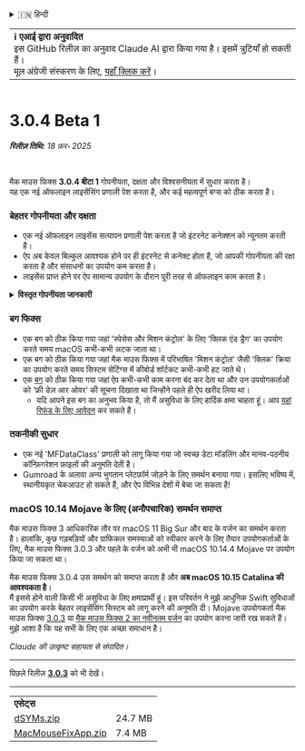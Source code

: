 <details>
<summary>🇮🇳 हिन्दी</summary>

[🇬🇧 English (GitHub)](https://github.com/noah-nuebling/mac-mouse-fix/releases/tag/3.0.4-Beta-1)\
[🇦🇩 Català](https://redirect.macmousefix.com/?target=mmf-release&tag=3.0.4-Beta-1&locale=ca)\
[🇩🇪 Deutsch](https://redirect.macmousefix.com/?target=mmf-release&tag=3.0.4-Beta-1&locale=de)\
[🇪🇸 Español](https://redirect.macmousefix.com/?target=mmf-release&tag=3.0.4-Beta-1&locale=es)\
[🇫🇷 Français](https://redirect.macmousefix.com/?target=mmf-release&tag=3.0.4-Beta-1&locale=fr)\
[🇮🇩 Indonesia](https://redirect.macmousefix.com/?target=mmf-release&tag=3.0.4-Beta-1&locale=id)\
[🇮🇹 Italiano](https://redirect.macmousefix.com/?target=mmf-release&tag=3.0.4-Beta-1&locale=it)\
[🇭🇺 Magyar](https://redirect.macmousefix.com/?target=mmf-release&tag=3.0.4-Beta-1&locale=hu)\
[🇳🇱 Nederlands](https://redirect.macmousefix.com/?target=mmf-release&tag=3.0.4-Beta-1&locale=nl)\
[🇵🇱 Polski](https://redirect.macmousefix.com/?target=mmf-release&tag=3.0.4-Beta-1&locale=pl)\
[🇧🇷 Português (Brasil)](https://redirect.macmousefix.com/?target=mmf-release&tag=3.0.4-Beta-1&locale=pt-BR)\
[🇵🇹 Português (Portugal)](https://redirect.macmousefix.com/?target=mmf-release&tag=3.0.4-Beta-1&locale=pt-PT)\
[🇷🇴 Română](https://redirect.macmousefix.com/?target=mmf-release&tag=3.0.4-Beta-1&locale=ro)\
[🇸🇪 Svenska](https://redirect.macmousefix.com/?target=mmf-release&tag=3.0.4-Beta-1&locale=sv)\
[🇻🇳 Tiếng Việt](https://redirect.macmousefix.com/?target=mmf-release&tag=3.0.4-Beta-1&locale=vi)\
[🇹🇷 Türkçe](https://redirect.macmousefix.com/?target=mmf-release&tag=3.0.4-Beta-1&locale=tr)\
[🇨🇿 Čeština](https://redirect.macmousefix.com/?target=mmf-release&tag=3.0.4-Beta-1&locale=cs)\
[🇬🇷 Ελληνικά](https://redirect.macmousefix.com/?target=mmf-release&tag=3.0.4-Beta-1&locale=el)\
[🇷🇺 Русский](https://redirect.macmousefix.com/?target=mmf-release&tag=3.0.4-Beta-1&locale=ru)\
[🇺🇦 Українська](https://redirect.macmousefix.com/?target=mmf-release&tag=3.0.4-Beta-1&locale=uk)\
[🇮🇱 עברית](https://redirect.macmousefix.com/?target=mmf-release&tag=3.0.4-Beta-1&locale=he)\
[🇸🇦 العربية](https://redirect.macmousefix.com/?target=mmf-release&tag=3.0.4-Beta-1&locale=ar)\
**🇮🇳 हिन्दी**\
[🇹🇭 ไทย](https://redirect.macmousefix.com/?target=mmf-release&tag=3.0.4-Beta-1&locale=th)\
[🇨🇳 中文 (简体)](https://redirect.macmousefix.com/?target=mmf-release&tag=3.0.4-Beta-1&locale=zh-Hans)\
[🇨🇳 中文 (繁體)](https://redirect.macmousefix.com/?target=mmf-release&tag=3.0.4-Beta-1&locale=zh-Hant)\
[🇭🇰 中文（香港)](https://redirect.macmousefix.com/?target=mmf-release&tag=3.0.4-Beta-1&locale=zh-HK)\
[🇯🇵 日本語](https://redirect.macmousefix.com/?target=mmf-release&tag=3.0.4-Beta-1&locale=ja)\
[🇰🇷 한국어](https://redirect.macmousefix.com/?target=mmf-release&tag=3.0.4-Beta-1&locale=ko)\
[Help translate Mac Mouse Fix to different languages!](https://github.com/noah-nuebling/mac-mouse-fix/discussions/731)
</details>
<table align=><td>
<b>ℹ️ एआई द्वारा अनुवादित</b><br>
इस GitHub रिलीज़ का अनुवाद Claude AI द्वारा किया गया है। इसमें त्रुटियाँ हो सकती हैं।<br>
मूल अंग्रेजी संस्करण के लिए, <a href="https://github.com/noah-nuebling/mac-mouse-fix/releases/tag/3.0.4-Beta-1">यहाँ क्लिक करें</a>।
</td></table>

<table></table>

# 3.0.4 Beta 1
***रिलीज़ तिथि:** 18 फ़र॰ 2025*

<br>

मैक माउस फिक्स **3.0.4 बीटा 1** गोपनीयता, दक्षता और विश्वसनीयता में सुधार करता है।\
यह एक नई ऑफलाइन लाइसेंसिंग प्रणाली पेश करता है, और कई महत्वपूर्ण बग्स को ठीक करता है।

### बेहतर गोपनीयता और दक्षता

- एक नई ऑफलाइन लाइसेंस सत्यापन प्रणाली पेश करता है जो इंटरनेट कनेक्शन को न्यूनतम करती है।
- ऐप अब केवल बिल्कुल आवश्यक होने पर ही इंटरनेट से कनेक्ट होता है, जो आपकी गोपनीयता की रक्षा करता है और संसाधनों का उपयोग कम करता है।
- लाइसेंस प्राप्त होने पर ऐप सामान्य उपयोग के दौरान पूरी तरह से ऑफलाइन काम करता है।

<details>
<summary><b>विस्तृत गोपनीयता जानकारी</b></summary>
पिछले वर्जन हर लॉन्च पर लाइसेंस को ऑनलाइन सत्यापित करते थे, जिससे थर्ड-पार्टी सर्वर (GitHub और Gumroad) द्वारा कनेक्शन लॉग्स को स्टोर किया जा सकता था। नई प्रणाली अनावश्यक कनेक्शन को समाप्त करती है – प्रारंभिक लाइसेंस सक्रियण के बाद, यह केवल तभी इंटरनेट से कनेक्ट होती है जब स्थानीय लाइसेंस डेटा खराब हो जाता है।
<br><br>
हालांकि मेरे द्वारा व्यक्तिगत रूप से कभी भी उपयोगकर्ता व्यवहार रिकॉर्ड नहीं किया गया, पिछली प्रणाली सैद्धांतिक रूप से थर्ड-पार्टी सर्वर को IP पते और कनेक्शन समय लॉग करने की अनुमति देती थी। Gumroad आपकी लाइसेंस कुंजी को भी लॉग कर सकता था और संभवतः इसे किसी भी व्यक्तिगत जानकारी से जोड़ सकता था जो उन्होंने आपके मैक माउस फिक्स खरीदने के समय रिकॉर्ड की थी।
<br><br>
मैंने मूल लाइसेंसिंग सिस्टम बनाते समय इन सूक्ष्म गोपनीयता मुद्दों पर विचार नहीं किया था, लेकिन अब, मैक माउस फिक्स जितना संभव हो सके उतना निजी और इंटरनेट-मुक्त है!
<br><br>
<a href=https://gumroad.com/privacy>Gumroad की गोपनीयता नीति</a> और मेरी इस <a href=https://github.com/noah-nuebling/mac-mouse-fix/issues/976#issuecomment-2140955801>GitHub टिप्पणी</a> को भी देखें।

</details>

### बग फिक्स

- एक बग को ठीक किया गया जहां 'स्पेसेस और मिशन कंट्रोल' के लिए 'क्लिक एंड ड्रैग' का उपयोग करते समय macOS कभी-कभी अटक जाता था।
- एक बग को ठीक किया गया जहां मैक माउस फिक्स में परिभाषित 'मिशन कंट्रोल' जैसी 'क्लिक' क्रिया का उपयोग करते समय सिस्टम सेटिंग्स में कीबोर्ड शॉर्टकट कभी-कभी हट जाते थे।
- एक [बग](https://github.com/noah-nuebling/mac-mouse-fix/issues?q=state%3Aopen%20label%3A%22%27Free%20days%20are%20over%27%20bug%22) को ठीक किया गया जहां ऐप कभी-कभी काम करना बंद कर देता था और उन उपयोगकर्ताओं को 'फ्री डेज़ आर ओवर' की सूचना दिखाता था जिन्होंने पहले ही ऐप खरीद लिया था।
    - यदि आपने इस बग का अनुभव किया है, तो मैं असुविधा के लिए हार्दिक क्षमा चाहता हूं। आप [यहां रिफंड के लिए आवेदन](https://redirect.macmousefix.com/?message=&target=mmf-apply-for-refund&locale=hi) कर सकते हैं।

### तकनीकी सुधार

- एक नई 'MFDataClass' प्रणाली को लागू किया गया जो स्वच्छ डेटा मॉडलिंग और मानव-पठनीय कॉन्फ़िगरेशन फ़ाइलों की अनुमति देती है।
- Gumroad के अलावा अन्य भुगतान प्लेटफ़ॉर्म जोड़ने के लिए समर्थन बनाया गया। इसलिए भविष्य में, स्थानीयकृत चेकआउट हो सकते हैं, और ऐप विभिन्न देशों में बेचा जा सकता है!

### macOS 10.14 Mojave के लिए (अनौपचारिक) समर्थन समाप्त

मैक माउस फिक्स 3 आधिकारिक तौर पर macOS 11 Big Sur और बाद के वर्जन का समर्थन करता है। हालांकि, कुछ गड़बड़ियों और ग्राफिकल समस्याओं को स्वीकार करने के लिए तैयार उपयोगकर्ताओं के लिए, मैक माउस फिक्स 3.0.3 और पहले के वर्जन को अभी भी macOS 10.14.4 Mojave पर उपयोग किया जा सकता था।

मैक माउस फिक्स 3.0.4 उस समर्थन को समाप्त करता है और **अब macOS 10.15 Catalina की आवश्यकता है**।\
मैं इससे होने वाली किसी भी असुविधा के लिए क्षमाप्रार्थी हूं। इस परिवर्तन ने मुझे आधुनिक Swift सुविधाओं का उपयोग करके बेहतर लाइसेंसिंग सिस्टम को लागू करने की अनुमति दी। Mojave उपयोगकर्ता मैक माउस फिक्स [3.0.3](https://redirect.macmousefix.com/?target=mmf-release&tag=3.0.3&locale=hi) या [मैक माउस फिक्स 2 का नवीनतम वर्जन](https://redirect.macmousefix.com/?target=mmf2-latest&locale=hi) का उपयोग करना जारी रख सकते हैं। मुझे आशा है कि यह सभी के लिए एक अच्छा समाधान है।

*Claude की उत्कृष्ट सहायता से संपादित।*

---

पिछले रिलीज़ [**3.0.3**](https://redirect.macmousefix.com/?target=mmf-release&tag=3.0.3&locale=hi) को भी देखें।

---

<table align="start">
<tr>
    <td colspan=2>
        <b>एसेट्स</b>
    </td>
</tr>
<tr>
    <td><a href="https://github.com/noah-nuebling/mac-mouse-fix/releases/download/3.0.4-Beta-1/dSYMs.zip">dSYMs.zip</a></td>
    <td>24.7 MB</td>
</tr>
<tr>
    <td><a href="https://github.com/noah-nuebling/mac-mouse-fix/releases/download/3.0.4-Beta-1/MacMouseFixApp.zip">MacMouseFixApp.zip</a></td>
    <td>7.4 MB</td>
</tr>
</table>